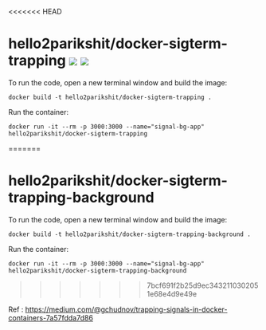 <<<<<<< HEAD
# hello2parikshit/docker-sigterm-trapping [![](https://images.microbadger.com/badges/image/hello2parikshit/docker-sigterm-trapping.svg)](https://microbadger.com/images/hello2parikshit/docker-sigterm-trapping "Get your own image badge on microbadger.com") [![](https://images.microbadger.com/badges/version/hello2parikshit/docker-sigterm-trapping.svg)](https://microbadger.com/images/hello2parikshit/docker-sigterm-trapping "Get your own version badge on microbadger.com")

To run the code, open a new terminal window and build the image:

    docker build -t hello2parikshit/docker-sigterm-trapping .

Run the container:

    docker run -it --rm -p 3000:3000 --name="signal-bg-app" hello2parikshit/docker-sigterm-trapping 
=======
# hello2parikshit/docker-sigterm-trapping-background 

To run the code, open a new terminal window and build the image:

    docker build -t hello2parikshit/docker-sigterm-trapping-background .

Run the container:

    docker run -it --rm -p 3000:3000 --name="signal-bg-app" hello2parikshit/docker-sigterm-trapping-background 
>>>>>>> 7bcf691f2b25d9ec3432110302051e68e4d9e49e


Ref : https://medium.com/@gchudnov/trapping-signals-in-docker-containers-7a57fdda7d86
